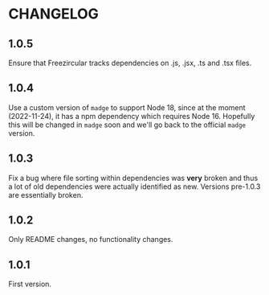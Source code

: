 # CHANGELOG

## 1.0.5

Ensure that Freezircular tracks dependencies on .js, .jsx, .ts and .tsx files.

## 1.0.4

Use a custom version of `madge` to support Node 18, since at the moment (2022-11-24), it has
a npm dependency which requires Node 16. Hopefully this will be changed in `madge` soon and
we'll go back to the official `madge` version.

## 1.0.3

Fix a bug where file sorting within dependencies was **very** broken and thus a lot of old
dependencies were actually identified as new. Versions pre-1.0.3 are essentially broken.

## 1.0.2

Only README changes, no functionality changes.

## 1.0.1

First version.

